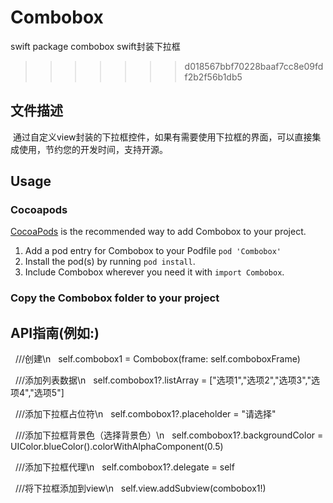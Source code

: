 # Combobox
swift package combobox swift封装下拉框

>>>>>>> d018567bbf70228baaf7cc8e09fdf2b2f56b1db5

## 文件描述
  通过自定义view封装的下拉框控件，如果有需要使用下拉框的界面，可以直接集成使用，节约您的开发时间，支持开源。
  
  
## Usage

### Cocoapods

[CocoaPods](http://cocoapods.org) is the recommended way to add Combobox to your project.

1. Add a pod entry for Combobox to your Podfile `pod 'Combobox'`
2. Install the pod(s) by running `pod install`.
3. Include Combobox wherever you need it with `import Combobox`.


### Copy the Combobox folder to your project
  
## API指南(例如:)

   ///创建\n
   self.combobox1 = Combobox(frame: self.comboboxFrame)
   
   ///添加列表数据\n
   self.combobox1?.listArray = ["选项1","选项2","选项3","选项4","选项5"]
   
   ///添加下拉框占位符\n
   self.combobox1?.placeholder = "请选择"
   
   ///添加下拉框背景色（选择背景色）\n
   self.combobox1?.backgroundColor = UIColor.blueColor().colorWithAlphaComponent(0.5)
   
   ///添加下拉框代理\n
   self.combobox1?.delegate = self
   
   ///将下拉框添加到view\n
   self.view.addSubview(combobox1!)  
